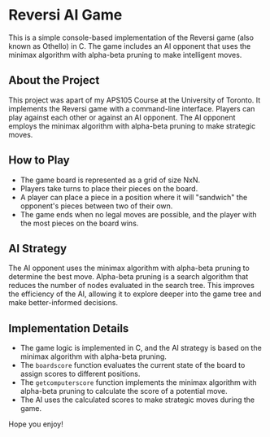 # Reversi AI Game

This is a simple console-based implementation of the Reversi game (also known as Othello) in C. The game includes an AI opponent that uses the minimax algorithm with alpha-beta pruning to make intelligent moves.

## About the Project

This project was apart of my APS105 Course at the University of Toronto. It implements the Reversi game with a command-line interface. Players can play against each other or against an AI opponent. The AI opponent employs the minimax algorithm with alpha-beta pruning to make strategic moves.

## How to Play

- The game board is represented as a grid of size NxN.
- Players take turns to place their pieces on the board.
- A player can place a piece in a position where it will "sandwich" the opponent's pieces between two of their own.
- The game ends when no legal moves are possible, and the player with the most pieces on the board wins.

## AI Strategy

The AI opponent uses the minimax algorithm with alpha-beta pruning to determine the best move. Alpha-beta pruning is a search algorithm that reduces the number of nodes evaluated in the search tree. This improves the efficiency of the AI, allowing it to explore deeper into the game tree and make better-informed decisions.

## Implementation Details

- The game logic is implemented in C, and the AI strategy is based on the minimax algorithm with alpha-beta pruning.
- The `boardscore` function evaluates the current state of the board to assign scores to different positions.
- The `getcomputerscore` function implements the minimax algorithm with alpha-beta pruning to calculate the score of a potential move.
- The AI uses the calculated scores to make strategic moves during the game.

Hope you enjoy!
